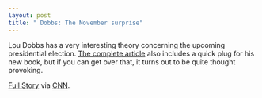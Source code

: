 ```yaml
--- 
layout: post
title: " Dobbs: The November surprise"
---
```

Lou Dobbs has a very interesting theory concerning the upcoming presidential election. <a href="http://www.cnn.com/2007/US/11/06/Dobbs.Nov7/index.html">The complete article</a> also includes a quick plug for his new book, but if you can get over that, it turns out to be quite thought provoking.

<a href="http://www.cnn.com/2007/US/11/06/Dobbs.Nov7/index.html">Full Story</a> via <a href="http://cnn.com/">CNN</a>.
